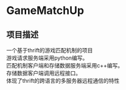 # GameMatchUp 

## 项目描述 
一个基于thrift的游戏匹配机制的项目  
游戏请求服务端采用python编写。  
匹配机制客户端和存储数据服务端采用c++编写。  
存储数据客户端调用远程接口。  
体现了thrift的跨语言的多服务器远程通信的特性
